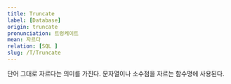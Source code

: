 ```yaml
---
title: Truncate
label: [Database]
origin: truncate
pronunciation: 트렁케이트
mean: 자르다
relation: [SQL ]
slug: /T/Truncate
---
```


<content>


<p>단어 그대로 자르다는 의미를 가진다. 문자열이나 소수점을 자르는 함수명에 사용된다.</p>


</content>
